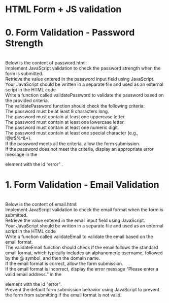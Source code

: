 <h1>HTML Form + JS validation</h1>
<h1>0. Form Validation - Password Strength</h1>
<br>
Below is the content of password.html:
<br>
Implement JavaScript validation to check the password strength when the form is submitted.<br>
Retrieve the value entered in the password input field using JavaScript.<br>
Your JavaScript should be written in a separate file and used as an external script in the HTML code
<br>
Write a function called validatePassword to validate the password based on the provided criteria.
<br>
The validatePassword function should check the following criteria:
<br>
The password must be at least 8 characters long.
<br>
The password must contain at least one uppercase letter.
<br>
The password must contain at least one lowercase letter.
<br>
The password must contain at least one numeric digit.
<br>
The password must contain at least one special character (e.g., !@#$%^&*).
<br>
If the password meets all the criteria, allow the form submission.
<br>
If the password does not meet the criteria, display an appropriate error message in the <p> element with the id “error” .
<br>
<h1>1. Form Validation - Email Validation</h1>
<br>
Below is the content of email.html:
<br>
Implement JavaScript validation to check the email format when the form is submitted.
<br>
Retrieve the value entered in the email input field using JavaScript.
<br>
Your JavaScript should be written in a separate file and used as an external script in the HTML code
<br>
Write a function called validateEmail to validate the email based on the email format.
<br>
The validateEmail function should check if the email follows the standard email format, which typically includes an alphanumeric username, followed by the @ symbol, and then the domain name.
<br>
If the email format is correct, allow the form submission.
<br>
If the email format is incorrect, display the error message “Please enter a valid email address.” in the

element with the id "error".
<br>
Prevent the default form submission behavior using JavaScript to prevent the form from submitting if the email format is not valid.<br>
